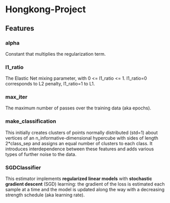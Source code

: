 # Hongkong-Project

## Features

### alpha

Constant that multiplies the regularization term.

### l1\_ratio

The Elastic Net mixing parameter, with 0 <= l1_ratio <= 1. l1_ratio=0 corresponds to L2 penalty, l1_ratio=1 to L1.

### max\_iter

The maximum number of passes over the training data (aka epochs).

### make\_classification

This initially creates clusters of points normally distributed (std=1) about vertices of an n_informative-dimensional hypercube with sides of length 2*class_sep and assigns an equal number of clusters to each class. It introduces interdependence between these features and adds various types of further noise to the data.

### SGDClassifier

This estimator implements **regularized linear models** with **stochastic gradient descent** (SGD) learning: the gradient of the loss is estimated each sample at a time and the model is updated along the way with a decreasing strength schedule (aka learning rate).